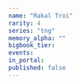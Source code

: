 ```yaml
---
name: "Rakal Troi"
rarity: 4
series: "tng"
memory_alpha: ""
bigbook_tier:
events:
in_portal:
published: false
---
```

